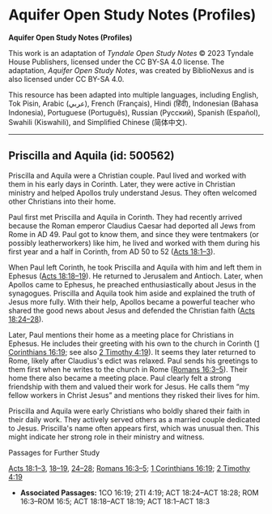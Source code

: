 # Aquifer Open Study Notes (Profiles)

**Aquifer Open Study Notes (Profiles)**

This work is an adaptation of *Tyndale Open Study Notes* © 2023 Tyndale House Publishers, licensed under the CC BY\-SA 4\.0 license. The adaptation, *Aquifer Open Study Notes*, was created by BiblioNexus and is also licensed under CC BY\-SA 4\.0\.

This resource has been adapted into multiple languages, including English, Tok Pisin, Arabic (عربي), French (Français), Hindi (हिंदी), Indonesian (Bahasa Indonesia), Portuguese (Português), Russian (Русский), Spanish (Español), Swahili (Kiswahili), and Simplified Chinese (简体中文).



--------------------------------

## Priscilla and Aquila (id: 500562)

Priscilla and Aquila were a Christian couple. Paul lived and worked with them in his early days in Corinth. Later, they were active in Christian ministry and helped Apollos truly understand Jesus. They often welcomed other Christians into their home.

Paul first met Priscilla and Aquila in Corinth. They had recently arrived because the Roman emperor Claudius Caesar had deported all Jews from Rome in AD 49\. Paul got to know them, and since they were tentmakers (or possibly leatherworkers) like him, he lived and worked with them during his first year and a half in Corinth, from AD 50 to 52 ([Acts 18:1–3](https://ref.ly/Acts18:1-Acts18:3)).

When Paul left Corinth, he took Priscilla and Aquila with him and left them in Ephesus ([Acts 18:18–19](https://ref.ly/Acts18:18-Acts18:19)). He returned to Jerusalem and Antioch. Later, when Apollos came to Ephesus, he preached enthusiastically about Jesus in the synagogues. Priscilla and Aquila took him aside and explained the truth of Jesus more fully. With their help, Apollos became a powerful teacher who shared the good news about Jesus and defended the Christian faith ([Acts 18:24–28](https://ref.ly/Acts18:24-Acts18:28)).

Later, Paul mentions their home as a meeting place for Christians in Ephesus. He includes their greeting with his own to the church in Corinth ([1 Corinthians 16:19](https://ref.ly/1Cor16:19); see also [2 Timothy 4:19](https://ref.ly/2Tim4:19)). It seems they later returned to Rome, likely after Claudius's edict was relaxed. Paul sends his greetings to them first when he writes to the church in Rome ([Romans 16:3–5](https://ref.ly/Rom16:3-Rom16:5)). Their home there also became a meeting place. Paul clearly felt a strong friendship with them and valued their work for Jesus. He calls them “my fellow workers in Christ Jesus” and mentions they risked their lives for him.

Priscilla and Aquila were early Christians who boldly shared their faith in their daily work. They actively served others as a married couple dedicated to Jesus. Priscilla's name often appears first, which was unusual then. This might indicate her strong role in their ministry and witness.

Passages for Further Study

[Acts 18:1–3](https://ref.ly/Acts18:1-Acts18:3), [18–19](https://ref.ly/Acts18:18-Acts18:19), [24–28](https://ref.ly/Acts18:24-Acts18:28); [Romans 16:3–5](https://ref.ly/Rom16:3-Rom16:5); [1 Corinthians 16:19](https://ref.ly/1Cor16:19); [2 Timothy 4:19](https://ref.ly/2Tim4:19)

* **Associated Passages:** 1CO 16:19; 2TI 4:19; ACT 18:24–ACT 18:28; ROM 16:3–ROM 16:5; ACT 18:18–ACT 18:19; ACT 18:1–ACT 18:3

